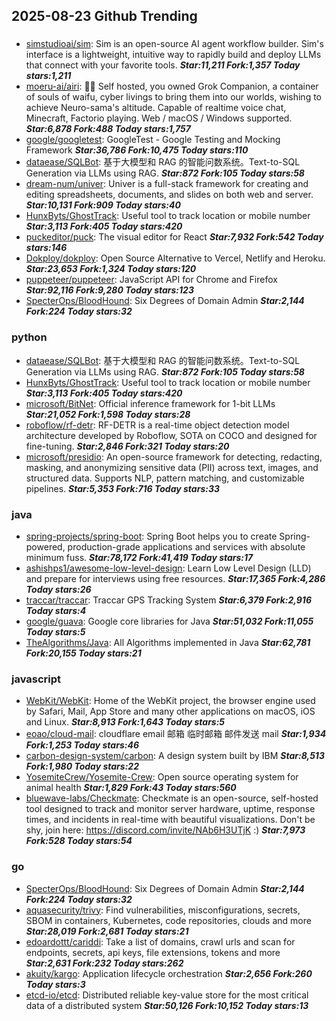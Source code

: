 ## 2025-08-23 Github Trending

### 
* [simstudioai/sim](https://github.com/simstudioai/sim): Sim is an open-source AI agent workflow builder. Sim's interface is a lightweight, intuitive way to rapidly build and deploy LLMs that connect with your favorite tools. ***Star:11,211 Fork:1,357 Today stars:1,211***
* [moeru-ai/airi](https://github.com/moeru-ai/airi): 💖🧸 Self hosted, you owned Grok Companion, a container of souls of waifu, cyber livings to bring them into our worlds, wishing to achieve Neuro-sama's altitude. Capable of realtime voice chat, Minecraft, Factorio playing. Web / macOS / Windows supported. ***Star:6,878 Fork:488 Today stars:1,757***
* [google/googletest](https://github.com/google/googletest): GoogleTest - Google Testing and Mocking Framework ***Star:36,786 Fork:10,475 Today stars:110***
* [dataease/SQLBot](https://github.com/dataease/SQLBot): 基于大模型和 RAG 的智能问数系统。Text-to-SQL Generation via LLMs using RAG. ***Star:872 Fork:105 Today stars:58***
* [dream-num/univer](https://github.com/dream-num/univer): Univer is a full-stack framework for creating and editing spreadsheets, documents, and slides on both web and server. ***Star:10,131 Fork:909 Today stars:40***
* [HunxByts/GhostTrack](https://github.com/HunxByts/GhostTrack): Useful tool to track location or mobile number ***Star:3,113 Fork:405 Today stars:420***
* [puckeditor/puck](https://github.com/puckeditor/puck): The visual editor for React ***Star:7,932 Fork:542 Today stars:146***
* [Dokploy/dokploy](https://github.com/Dokploy/dokploy): Open Source Alternative to Vercel, Netlify and Heroku. ***Star:23,653 Fork:1,324 Today stars:120***
* [puppeteer/puppeteer](https://github.com/puppeteer/puppeteer): JavaScript API for Chrome and Firefox ***Star:92,116 Fork:9,280 Today stars:123***
* [SpecterOps/BloodHound](https://github.com/SpecterOps/BloodHound): Six Degrees of Domain Admin ***Star:2,144 Fork:224 Today stars:32***

### python
* [dataease/SQLBot](https://github.com/dataease/SQLBot): 基于大模型和 RAG 的智能问数系统。Text-to-SQL Generation via LLMs using RAG. ***Star:872 Fork:105 Today stars:58***
* [HunxByts/GhostTrack](https://github.com/HunxByts/GhostTrack): Useful tool to track location or mobile number ***Star:3,113 Fork:405 Today stars:420***
* [microsoft/BitNet](https://github.com/microsoft/BitNet): Official inference framework for 1-bit LLMs ***Star:21,052 Fork:1,598 Today stars:28***
* [roboflow/rf-detr](https://github.com/roboflow/rf-detr): RF-DETR is a real-time object detection model architecture developed by Roboflow, SOTA on COCO and designed for fine-tuning. ***Star:2,846 Fork:321 Today stars:20***
* [microsoft/presidio](https://github.com/microsoft/presidio): An open-source framework for detecting, redacting, masking, and anonymizing sensitive data (PII) across text, images, and structured data. Supports NLP, pattern matching, and customizable pipelines. ***Star:5,353 Fork:716 Today stars:33***

### java
* [spring-projects/spring-boot](https://github.com/spring-projects/spring-boot): Spring Boot helps you to create Spring-powered, production-grade applications and services with absolute minimum fuss. ***Star:78,172 Fork:41,419 Today stars:17***
* [ashishps1/awesome-low-level-design](https://github.com/ashishps1/awesome-low-level-design): Learn Low Level Design (LLD) and prepare for interviews using free resources. ***Star:17,365 Fork:4,286 Today stars:26***
* [traccar/traccar](https://github.com/traccar/traccar): Traccar GPS Tracking System ***Star:6,379 Fork:2,916 Today stars:4***
* [google/guava](https://github.com/google/guava): Google core libraries for Java ***Star:51,032 Fork:11,055 Today stars:5***
* [TheAlgorithms/Java](https://github.com/TheAlgorithms/Java): All Algorithms implemented in Java ***Star:62,781 Fork:20,155 Today stars:21***

### javascript
* [WebKit/WebKit](https://github.com/WebKit/WebKit): Home of the WebKit project, the browser engine used by Safari, Mail, App Store and many other applications on macOS, iOS and Linux. ***Star:8,913 Fork:1,643 Today stars:5***
* [eoao/cloud-mail](https://github.com/eoao/cloud-mail): cloudflare email 邮箱 临时邮箱 邮件发送 mail ***Star:1,934 Fork:1,253 Today stars:46***
* [carbon-design-system/carbon](https://github.com/carbon-design-system/carbon): A design system built by IBM ***Star:8,513 Fork:1,980 Today stars:22***
* [YosemiteCrew/Yosemite-Crew](https://github.com/YosemiteCrew/Yosemite-Crew): Open source operating system for animal health ***Star:1,829 Fork:43 Today stars:560***
* [bluewave-labs/Checkmate](https://github.com/bluewave-labs/Checkmate): Checkmate is an open-source, self-hosted tool designed to track and monitor server hardware, uptime, response times, and incidents in real-time with beautiful visualizations. Don't be shy, join here: https://discord.com/invite/NAb6H3UTjK :) ***Star:7,973 Fork:528 Today stars:54***

### go
* [SpecterOps/BloodHound](https://github.com/SpecterOps/BloodHound): Six Degrees of Domain Admin ***Star:2,144 Fork:224 Today stars:32***
* [aquasecurity/trivy](https://github.com/aquasecurity/trivy): Find vulnerabilities, misconfigurations, secrets, SBOM in containers, Kubernetes, code repositories, clouds and more ***Star:28,019 Fork:2,681 Today stars:21***
* [edoardottt/cariddi](https://github.com/edoardottt/cariddi): Take a list of domains, crawl urls and scan for endpoints, secrets, api keys, file extensions, tokens and more ***Star:2,631 Fork:232 Today stars:262***
* [akuity/kargo](https://github.com/akuity/kargo): Application lifecycle orchestration ***Star:2,656 Fork:260 Today stars:3***
* [etcd-io/etcd](https://github.com/etcd-io/etcd): Distributed reliable key-value store for the most critical data of a distributed system ***Star:50,126 Fork:10,152 Today stars:13***
